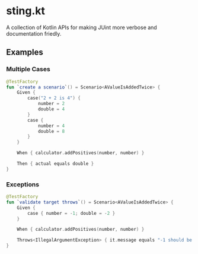 
# sting.kt 
A collection of Kotlin APIs for making JUint more verbose and documentation friedly.

## Examples

### Multiple Cases
```kotlin
@TestFactory
fun `create a scenario`() = Scenario<AValueIsAddedTwice> {
    Given {
        case("2 + 2 is 4") {
            number = 2
            double = 4
        }
        case {
            number = 4
            double = 8
        }
    }

    When { calculator.addPositives(number, number) }

    Then { actual equals double }
}
``` 

### Exceptions
```kotlin
@TestFactory
fun `validate target throws`() = Scenario<AValueIsAddedTwice> {
    Given { 
        case { number = -1; double = -2 } 
    }

    When { calculator.addPositives(number, number) }

    Throws<IllegalArgumentException> { it.message equals "-1 should be positive" }
}
``` 
